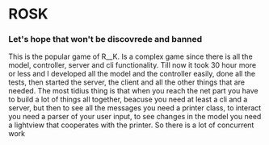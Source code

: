# ROSK
### Let's hope that won't be discovrede and banned
This is the popular game of R__K. Is a complex game since there is all the model, controller, server and cli functionality.
Till now it took 30 hour more or less and I developed all the model and the controller easily, done all the tests, then started the server, the client and all the other things that are needed.
The most tidius thing is that when you reach the net part you have to build a lot of things all together, beacuse you need at least a cli and a server, but then to see all the messages you need a printer class,
to interact you need a parser of your user input, to see changes in the model you need a lightview that cooperates with the printer. So there is a lot of concurrent work
